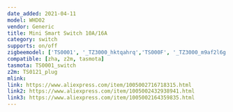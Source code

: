 ```yaml
---
date_added: 2021-04-11
model: WHD02
vendor: Generic
title: Mini Smart Switch 10A/16A
category: switch
supports: on/off
zigbeemodel: ['TS0001', '_TZ3000_hktqahrq','TS000F', '_TZ3000_m9af2l6g', '_TZ3000_xkap8wtb']
compatible: [zha, z2m, tasmota]
tasmota: TS0001_switch
z2m: TS0121_plug
mlink: 
link: https://www.aliexpress.com/item/1005002716718315.html
link2: https://www.aliexpress.com/item/1005002432938941.html
link3: https://www.aliexpress.com/item/1005002164359835.html
---
```

